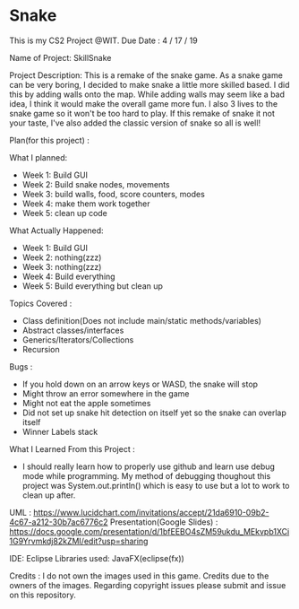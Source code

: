 # Snake

This is my CS2 Project @WIT.
Due Date : 4 / 17 / 19

Name of Project: SkillSnake

Project Description: This is a remake of the snake game. As a snake game can be very boring, I decided to make snake a little more skilled based. I did this by adding walls onto the map. While adding walls may seem like a bad idea, I think it would make the overall game more fun. I also 3 lives to the snake game so it won't be too hard to play. If this remake of snake it not your taste, I've also added the classic version of snake so all is well!

Plan(for this project) : 

What I planned: 
- Week 1: Build GUI
- Week 2: Build snake nodes, movements
- Week 3: build walls, food, score counters, modes
- Week 4: make them work together
- Week 5: clean up code

What Actually Happened: 
- Week 1: Build GUI
- Week 2: nothing(zzz)
- Week 3: nothing(zzz)
- Week 4: Build everything
- Week 5: Build everything but clean up

Topics Covered : 
- Class definition(Does not include main/static methods/variables)
- Abstract classes/interfaces
- Generics/Iterators/Collections
- Recursion

Bugs :
- If you hold down on an arrow keys or WASD, the snake will stop
- Might throw an error somewhere in the game
- Might not eat the apple sometimes
- Did not set up snake hit detection on itself yet so the snake can overlap itself
- Winner Labels stack 


What I Learned From this Project : 
- I should really learn how to properly use github and learn use debug mode while programming. My method of debugging thoughout this project was System.out.println() which is easy to use but a lot to work to clean up after. 


UML : https://www.lucidchart.com/invitations/accept/21da6910-09b2-4c67-a212-30b7ac6776c2
Presentation(Google Slides) : https://docs.google.com/presentation/d/1bfEEBO4sZM59ukdu_MEkvpb1XCi1G9Yrvmkdj82kZMI/edit?usp=sharing

IDE: Eclipse
Libraries used: JavaFX(eclipse(fx))

Credits : 
I do not own the images used in this game. Credits due to the owners of the images. Regarding copyright issues please submit and issue on this repository. 
